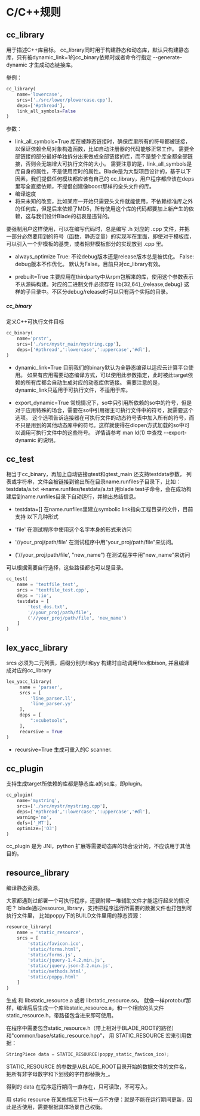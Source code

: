 # C/C++规则
## cc_library

用于描述C++库目标。
cc_library同时用于构建静态和动态库，默认只构建静态库，只有被dynamic_link=1的cc_binary依赖时或者命令行指定
--generate-dynamic 才生成动态链接库。

举例：
```python
cc_library(
    name='lowercase',
    srcs=['./src/lower/plowercase.cpp'],
    deps=['#pthread'],
    link_all_symbols=False
)
```

参数：

* link_all_symbols=True
库在被静态链接时，确保库里所有的符号都被链接，以保证依赖全局对象构造函数，比如自动注册器的代码能够正常工作。
需要全部链接的部分最好单独拆分出来做成全部链接的库，而不是整个库全都全部链接，否则会无端增大可执行文件的大小。 需要注意的是，link_all_symbols是库自身的属性，不是使用库时的属性。Blade是为大型项目设计的，基于以下因素，我们提倡任何模块都应该有自己的 cc_library，用户程序都应该在deps里写全直接依赖，不提倡创建像boost那样的全头文件的库。
 * 编译速度
 * 将来未知的改变，比如某库一开始只需要头文件就能使用，不依赖标准库之外的任何库，但是后来依赖了MD5，所有使用这个库的代码都要加上新产生的依赖，这与我们设计Blade的初衷是违背的。

要强制用户这样使用，可以在编写代码时，总是编写 .h 对应的 .cpp 文件，并把一部分必然要用到的符号（函数，静态变量）的实现写在里面，即使对于模板库，可以引入一个非模板的基类，或者把非模板部分的实现放到 .cpp 里。

* always_optimize
True: 不论debug版本还是release版本总是被优化。
False: debug版本不作优化。
默认为False。目前只对cc_library有效。

* prebuilt=True
主要应用在thirdparty中从rpm包解来的库，使用这个参数表示不从源码构建。对应的二进制文件必须存在 lib{32,64}_{release,debug} 这样的子目录中。不区分debug/release时可以只有两个实际的目录。

##### cc_binary
定义C++可执行文件目标
```python
cc_binary(
    name='prstr',
    srcs=['./src/mystr_main/mystring.cpp'],
    deps=['#pthread',':lowercase',':uppercase','#dl'],
)
```

* dynamic_link=True
目前我们的binary默认为全静态编译以适应云计算平台使用。
如果有应用需要动态编译方式，可以使用此参数指定，此时被此target依赖的所有库都会自动生成对应的动态库供链接。
需要注意的是，dynamic_link只适用于可执行文件，不适用于库。

* export_dynamic=True
常规情况下，so中只引用所依赖的so中的符号，但是对于应用特殊的场合，需要在so中引用宿主可执行文件中的符号，就需要这个选项。
这个选项告诉连接器在可执行文件的动态符号表中加入所有的符号，而不只是用到的其他动态库中的符号。这样就使得在dlopen方式加载的so中可以调用可执行文件中的这些符号。
详情请参考 man ld(1) 中查找 --export-dynamic 的说明。

## cc_test
相当于cc_binary，再加上自动链接gtest和gtest_main
还支持testdata参数， 列表或字符串，文件会被链接到输出所在目录name.runfiles子目录下，比如：testdata/a.txt =>name.runfiles/testdata/a.txt
用blade test子命令，会在成功构建后到name.runfiles目录下自动运行，并输出总结信息。

* testdata=[]
在name.runfiles里建立symbolic link指向工程目录的文件，目前支持
以下几种形式

 * 'file'
在测试程序中使用这个名字本身的形式来访问
 * '//your_proj/path/file'
在测试程序中用"your_proj/path/file"来访问。
 * ('//your_proj/path/file', "new_name")
在测试程序中用"new_name"来访问

可以根据需要自行选择，这些路径都也可以是目录。
```python
cc_test(
    name = 'textfile_test',
    srcs = 'textfile_test.cpp',
    deps = ':io',
    testdata = [
        'test_dos.txt',
        '//your_proj/path/file',
        ('//your_proj/path/file', 'new_name')
    ]
)
```

## lex_yacc_library

srcs 必须为二元列表，后缀分别为ll和yy
构建时自动调用flex和bison, 并且编译成对应的cc_library

```python
lex_yacc_library(
     name = 'parser',
     srcs = [
         'line_parser.ll',
         'line_parser.yy'
     ],
     deps = [
         ":xcubetools",
     ],
     recursive = True
)
```

* recursive=True
生成可重入的C scanner.

## cc_plugin

支持生成target所依赖的库都是静态库.a的so库，即plugin。
```python
cc_plugin(
    name='mystring',
    srcs=['./src/mystr/mystring.cpp'],
    deps=['#pthread',':lowercase',':uppercase','#dl'],
    warning='no',
    defs=['_MT'],
    optimize=['O3']
)
```

cc_plugin 是为 JNI，python 扩展等需要动态库的场合设计的，不应该用于其他目的。

## resource_library
编译静态资源。

大家都遇到过部署一个可执行程序，还要附带一堆辅助文件才能运行起来的情况吧？
blade通过resource_library，支持把程序运行所需要的数据文件也打包到可执行文件里，
比如poppy下的BUILD文件里用的静态资源：
```python
resource_library(
    name = 'static_resource',
    srcs = [
        'static/favicon.ico',
        'static/forms.html',
        'static/forms.js',
        'static/jquery-1.4.2.min.js',
        'static/jquery.json-2.2.min.js',
        'static/methods.html',
        'static/poppy.html'
    ]
)
```
生成  和 libstatic_resource.a 或者 libstatic_resource.so。
就像一样protobuf那样，编译后后生成一个库libstatic_resource.a，和一个相应的头文件static_resource.h，带路径包含进来即可使用。

在程序中需要包含static_resource.h（带上相对于BLADE_ROOT的路径）和"common/base/static_resource.hpp"，
用 STATIC_RESOURCE 宏来引用数据：
```c
StringPiece data = STATIC_RESOURCE(poppy_static_favicon_ico);
```
STATIC_RESOURCE 的参数是从BLADE_ROOT目录开始的数据文件的文件名，把所有非字母数字和下划线的字符都替换为_。

得到的 data 在程序运行期间一直存在，只可读取，不可写入。

用 static resource 在某些情况下也有一点不方便：就是不能在运行期间更新，因此是否使用，需要根据具体场景自己权衡。


